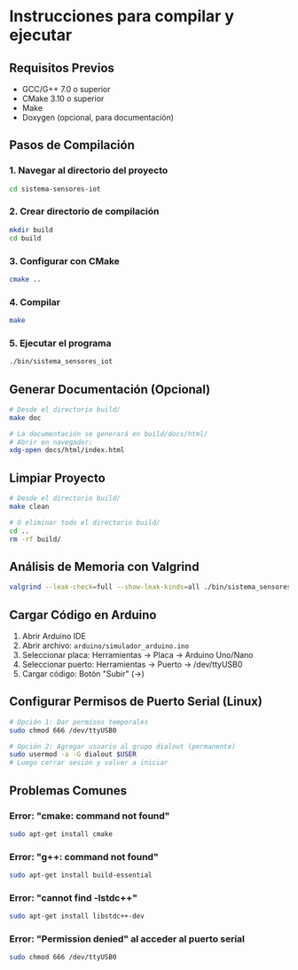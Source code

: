 # Instrucciones para compilar y ejecutar

## Requisitos Previos
- GCC/G++ 7.0 o superior
- CMake 3.10 o superior
- Make
- Doxygen (opcional, para documentación)

## Pasos de Compilación

### 1. Navegar al directorio del proyecto
```bash
cd sistema-sensores-iot
```

### 2. Crear directorio de compilación
```bash
mkdir build
cd build
```

### 3. Configurar con CMake
```bash
cmake ..
```

### 4. Compilar
```bash
make
```

### 5. Ejecutar el programa
```bash
./bin/sistema_sensores_iot
```

## Generar Documentación (Opcional)

```bash
# Desde el directorio build/
make doc

# La documentación se generará en build/docs/html/
# Abrir en navegador:
xdg-open docs/html/index.html
```

## Limpiar Proyecto

```bash
# Desde el directorio build/
make clean

# O eliminar todo el directorio build/
cd ..
rm -rf build/
```

## Análisis de Memoria con Valgrind

```bash
valgrind --leak-check=full --show-leak-kinds=all ./bin/sistema_sensores_iot
```

## Cargar Código en Arduino

1. Abrir Arduino IDE
2. Abrir archivo: `arduino/simulador_arduino.ino`
3. Seleccionar placa: Herramientas → Placa → Arduino Uno/Nano
4. Seleccionar puerto: Herramientas → Puerto → /dev/ttyUSB0
5. Cargar código: Botón "Subir" (→)

## Configurar Permisos de Puerto Serial (Linux)

```bash
# Opción 1: Dar permisos temporales
sudo chmod 666 /dev/ttyUSB0

# Opción 2: Agregar usuario al grupo dialout (permanente)
sudo usermod -a -G dialout $USER
# Luego cerrar sesión y volver a iniciar
```

## Problemas Comunes

### Error: "cmake: command not found"
```bash
sudo apt-get install cmake
```

### Error: "g++: command not found"
```bash
sudo apt-get install build-essential
```

### Error: "cannot find -lstdc++"
```bash
sudo apt-get install libstdc++-dev
```

### Error: "Permission denied" al acceder al puerto serial
```bash
sudo chmod 666 /dev/ttyUSB0
```
